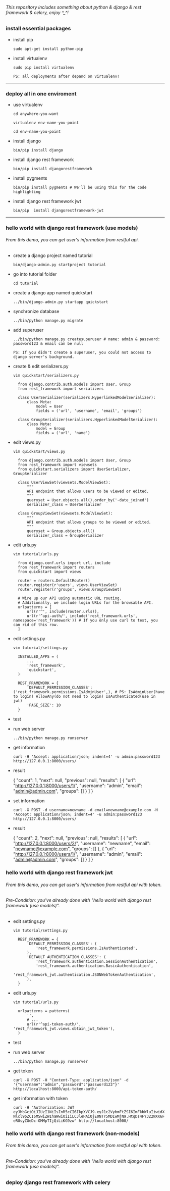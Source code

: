 ###### This repository includes something about python & django & rest framework & celery, enjoy ^_^!<p>

### install essential packages<p>
- install pip<p>
`sudo apt-get install python-pip`<p>
- install virtualenv<p>
`sudo pip install virtualenv`<p>
`PS: all deployments after depand on virtualenv!`<p>

***

### deploy all in one enviroment<p>
- use virtualenv<p>
`cd anywhere-you-want`<p>
`virtualenv env-name-you-point`<p>
`cd env-name-you-point`<p>
- install django<p>
`bin/pip install django`<p>
- install django rest framework<p>
`bin/pip install djangorestframework`<p>
- install pygments<p>
`bin/pip install pygments # We'll be using this for the code highlighting`<p>
- install django rest framework jwt<p>
`bin/pip  install djangorestframework-jwt`<p>

***

### hello world with django rest framework (use models)<p>
###### From this demo, you can get user's information from restful api.<p>
- create a django project named tutorial<p>
`bin/django-admin.py startproject tutorial`<p>
- go into tutorial folder<p>
`cd tutorial`<p>
- create a django app named quickstart<p>
`../bin/django-admin.py startapp quickstart`<p>
- synchronize database<p>
`../bin/python manage.py migrate`<p>
- add superuser<p>
`../bin/python manage.py createsuperuser # name: admin & password: password123 & email can be null`<p>
`PS: If you didn't create a superuser, you could not access to django server's background.`<p>
- create & edit serializers.py<p>
`vim quickstart/serializers.py`<p>

        from django.contrib.auth.models import User, Group
        from rest_framework import serializers
        
        class UserSerializer(serializers.HyperlinkedModelSerializer):
            class Meta:
                model = User
                fields = ('url', 'username', 'email', 'groups')
        
        class GroupSerializer(serializers.HyperlinkedModelSerializer):
            class Meta:
                model = Group
                fields = ('url', 'name')

- edit views.py<p>
`vim quickstart/views.py`<p>

        from django.contrib.auth.models import User, Group
        from rest_framework import viewsets
        from quickstart.serializers import UserSerializer, GroupSerializer

        class UserViewSet(viewsets.ModelViewSet):
            """
            API endpoint that allows users to be viewed or edited.
            """
            queryset = User.objects.all().order_by('-date_joined')
            serializer_class = UserSerializer
        
        class GroupViewSet(viewsets.ModelViewSet):
            """
            API endpoint that allows groups to be viewed or edited.
            """
            queryset = Group.objects.all()
            serializer_class = GroupSerializer

- edit urls.py<p>
`vim tutorial/urls.py`<p>

        from django.conf.urls import url, include
        from rest_framework import routers
        from quickstart import views
        
        router = routers.DefaultRouter()
        router.register(r'users', views.UserViewSet)
        router.register(r'groups', views.GroupViewSet)
        
        # Wire up our API using automatic URL routing.
        # Additionally, we include login URLs for the browsable API.
        urlpatterns = [
            url(r'^', include(router.urls)),
            url(r'^api-auth/', include('rest_framework.urls', namespace='rest_framework')) # If you only use curl to test, you can rid of this row.
        ]

- edit settings.py<p>
`vim tutorial/settings.py`<p>

        INSTALLED_APPS = (
            ...
            'rest_framework',
            'quickstart',
        )
        
        REST_FRAMEWORK = {
            'DEFAULT_PERMISSION_CLASSES': ('rest_framework.permissions.IsAdminUser',), # PS: IsAdminUser(have to login) AllowAny(do not need to login) IsAuthenticated(use in jwt)
            'PAGE_SIZE': 10
        }

- test<p>
 + run web server<p>
`../bin/python manage.py runserver`
 + get information<p>
`curl -H 'Accept: application/json; indent=4' -u admin:password123 http://127.0.0.1:8000/users/`
 + result<p>
        {
            "count": 1,
            "next": null,
            "previous": null,
            "results": [
                {
                    "url": "http://127.0.0.1:8000/users/1/",
                    "username": "admin",
                    "email": "admin@admin.com",
                    "groups": []
                }
            ]
        }

 + set information<p>
`curl -X POST -d username=newname -d email=newname@example.com -H 'Accept: application/json; indent=4' -u admin:password123 http://127.0.0.1:8000/users/`
 + result<p>
        {
            "count": 2,
            "next": null,
            "previous": null,
            "results": [
                {
                    "url": "http://127.0.0.1:8000/users/2/",
                    "username": "newname",
                    "email": "newname@example.com",
                    "groups": []
                },
                {
                    "url": "http://127.0.0.1:8000/users/1/",
                    "username": "admin",
                    "email": "admin@admin.com",
                    "groups": []
                }
            ]
        }

### hello world with django rest framework jwt<p>
###### From this demo, you can get user's information from restful api with token.<p>
###### Pre-Condition: you've already done with "hello world with django rest framework (use models)".<p>
- edit settings.py<p>
`vim tutorial/settings.py`<p>

        REST_FRAMEWORK = {
            'DEFAULT_PERMISSION_CLASSES': (
                'rest_framework.permissions.IsAuthenticated',
            ),
            'DEFAULT_AUTHENTICATION_CLASSES': (
                'rest_framework.authentication.SessionAuthentication',
                'rest_framework.authentication.BasicAuthentication',
                'rest_framework_jwt.authentication.JSONWebTokenAuthentication',
            ),
        }

- edit urls.py<p>
`vim tutorial/urls.py`<p>

        urlpatterns = patterns(
            '',
            # ...
            url(r'^api-token-auth/', 'rest_framework_jwt.views.obtain_jwt_token'),
        )

- test<p>
 + run web server<p>
`../bin/python manage.py runserver`
 + get token<p>
`curl -X POST -H "Content-Type: application/json" -d '{"username":"admin","password":"password123"}' http://localhost:8000/api-token-auth/`
 + get information with token<p>
`curl -H "Authorization: JWT eyJhbGciOiJIUzI1NiIsInR5cCI6IkpXVCJ9.eyJ1c2VybmFtZSI6ImFkbWluIiwidXNlcl9pZCI6MSwiZW1haWwiOiIiLCJleHAiOjE0NTY5MDIwMjN9.HtqDs4FY322WXK6FeRUsyZGeDc-OMMpTIjQiLiKG9zw" http://localhost:8000/`

### hello world with django rest framework (non-models)<p>
###### From this demo, you can get user's information from restful api with token.<p>
###### Pre-Condition: you've already done with "hello world with django rest framework (use models)".<p>


### deploy django rest framework with celery
